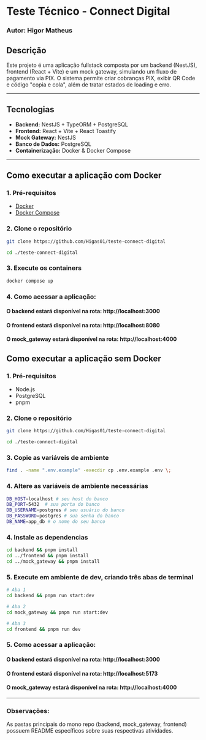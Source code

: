 # Teste Técnico - Connect Digital

### Autor: Higor Matheus

## Descrição

Este projeto é uma aplicação fullstack composta por um backend (NestJS), frontend (React + Vite) e um mock gateway, simulando um fluxo de pagamento via PIX. O sistema permite criar cobranças PIX, exibir QR Code e código "copia e cola", além de tratar estados de loading e erro.

---

## Tecnologias

- **Backend:** NestJS + TypeORM + PostgreSQL
- **Frontend:** React + Vite + React Toastify
- **Mock Gateway:** NestJS
- **Banco de Dados:** PostgreSQL
- **Containerização:** Docker & Docker Compose

---

## Como executar a aplicação com Docker

### 1. Pré-requisitos

- [Docker](https://www.docker.com/get-started)
- [Docker Compose](https://docs.docker.com/compose/)

### 2. Clone o repositório

```sh
git clone https://github.com/Higas01/teste-connect-digital

cd ./teste-connect-digital
```

### 3. Execute os containers

```sh
docker compose up
```

### 4. Como acessar a aplicação:

#### O backend estará disponível na rota: http://localhost:3000

#### O frontend estará disponível na rota: http://localhost:8080

#### O mock_gateway estará disponível na rota: http://localhost:4000

## Como executar a aplicação sem Docker

### 1. Pré-requisitos

- Node.js
- PostgreSQL
- pnpm

### 2. Clone o repositório

```sh
git clone https://github.com/Higas01/teste-connect-digital

cd ./teste-connect-digital
```

### 3. Copie as variáveis de ambiente

```sh
find . -name ".env.example" -execdir cp .env.example .env \;
```

### 4. Altere as variáveis de ambiente necessárias

```sh
DB_HOST=localhost # seu host do banco
DB_PORT=5432  # sua porta do banco
DB_USERNAME=postgres # seu usuário do banco
DB_PASSWORD=postgres # sua senha do banco
DB_NAME=app_db # o nome do seu banco
```

### 4. Instale as dependencias

```sh
cd backend && pnpm install
cd ../frontend && pnpm install
cd ../mock_gateway && pnpm install
```

### 5. Execute em ambiente de dev, criando três abas de terminal

```sh
# Aba 1
cd backend && pnpm run start:dev

# Aba 2
cd mock_gateway && pnpm run start:dev

# Aba 3
cd frontend && pnpm run dev
```

### 5. Como acessar a aplicação:

#### O backend estará disponível na rota: http://localhost:3000

#### O frontend estará disponível na rota: http://localhost:5173

#### O mock_gateway estará disponível na rota: http://localhost:4000

---

### Observações:

As pastas principais do mono repo (backend, mock_gateway, frontend) possuem README específicos sobre suas respectivas atividades.
